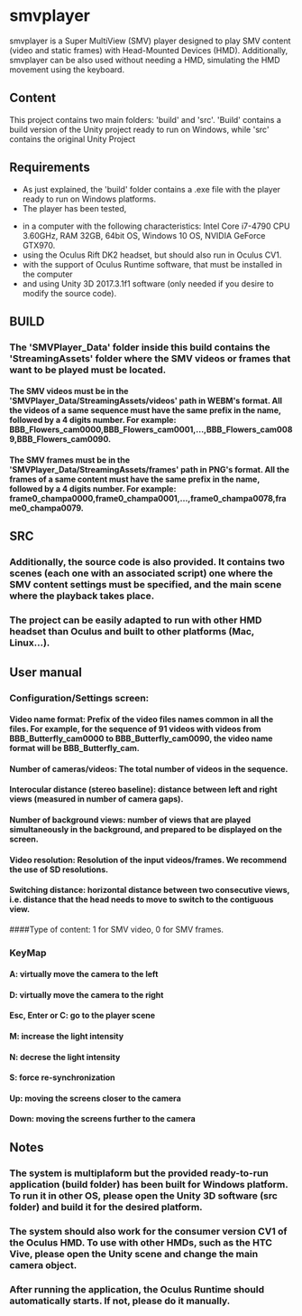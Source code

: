 # smvplayer
smvplayer is a Super MultiView (SMV) player designed to play SMV content (video and static frames) with Head-Mounted Devices (HMD). Additionally, smvplayer can be also used without needing a HMD, simulating the HMD movement using the keyboard.

## Content

This project contains two main folders: 'build' and 'src'. 'Build' contains a build version of the Unity project ready to run on Windows, while 'src' contains the original Unity Project


## Requirements

* As just explained, the 'build' folder contains a .exe file with the player ready to run on Windows platforms. 
* The player has been tested,
- in a computer with the following characteristics: Intel Core i7-4790 CPU 3.60GHz, RAM 32GB, 64bit OS, Windows 10 OS, NVIDIA GeForce GTX970.
- using the Oculus Rift DK2 headset, but should also run in Oculus CV1.
- with the support of Oculus Runtime software, that must be installed in the computer
- and using Unity 3D 2017.3.1f1 software (only needed if you desire to modify the source code).

## BUILD

### The 'SMVPlayer_Data' folder inside this build contains the 'StreamingAssets' folder where the SMV videos or frames that want to be played must be located.
#### The SMV videos must be in the 'SMVPlayer_Data/StreamingAssets/videos' path in WEBM's format. All the videos of a same sequence must have the same prefix in the name, followed by a 4 digits number. For example: BBB_Flowers_cam0000,BBB_Flowers_cam0001,...,BBB_Flowers_cam0089,BBB_Flowers_cam0090. 
#### The SMV frames must be in the 'SMVPlayer_Data/StreamingAssets/frames' path in PNG's format. All the frames of a same content must have the same prefix in the name, followed by a 4 digits number. For example: frame0_champa0000,frame0_champa0001,...,frame0_champa0078,frame0_champa0079.


## SRC

### Additionally, the source code is also provided. It contains two scenes (each one with an associated script) one where the SMV content settings must be specified, and the main scene where the playback takes place.
### The project can be easily adapted to run with other HMD headset than Oculus and built to other platforms (Mac, Linux...).


## User manual

### Configuration/Settings screen:
#### Video name format: Prefix of the video files names common in all the files. For example, for the sequence of 91 videos with videos from BBB_Butterfly_cam0000 to BBB_Butterfly_cam0090, the video name format will be BBB_Butterfly_cam.
#### Number of cameras/videos: The total number of videos in the sequence.
#### Interocular distance (stereo baseline): distance between left and right views (measured in number of camera gaps).
#### Number of background views: number of views that are played simultaneously in the background, and prepared to be displayed on the screen. 
#### Video resolution: Resolution of the input videos/frames. We recommend the use of SD resolutions.
#### Switching distance: horizontal distance between two consecutive views, i.e. distance that the head needs to move to switch to the contiguous view.
####Type of content: 1 for SMV video, 0 for SMV frames.

### KeyMap
#### A: virtually move the camera to the left
#### D: virtually move the camera to the right
#### Esc, Enter or C: go to the player scene
#### M: increase the light intensity
#### N: decrese the light intensity
#### S: force re-synchronization
#### Up: moving the screens closer to the camera
#### Down: moving the screens further to the camera


## Notes

### The system is multiplaform but the provided ready-to-run application (build folder) has been built for Windows platform. To run it in other OS, please open the Unity 3D software (src folder) and build it for the desired platform.
### The system should also work for the consumer version CV1 of the Oculus HMD. To use with other HMDs, such as the HTC Vive, please open the Unity scene and change the main camera object.
### After running the application, the Oculus Runtime should automatically starts. If not, please do it manually.
